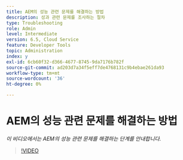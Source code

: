 ```yaml
---
title: AEM의 성능 관련 문제를 해결하는 방법
description: 성과 관련 문제를 조사하는 절차
type: Troubleshooting
role: Admin
level: Intermediate
version: 6.5, Cloud Service
feature: Developer Tools
topic: Administration
index: y
exl-id: 6cb60f32-d366-4677-8745-9da7176b782f
source-git-commit: ad203d7a34f5eff7de4768131c9b4ebae261da93
workflow-type: tm+mt
source-wordcount: '36'
ht-degree: 0%

---
```


# AEM의 성능 관련 문제를 해결하는 방법

*이 비디오에서는 AEM의 성능 관련 문제를 해결하는 단계를 안내합니다.*

>[!VIDEO](https://video.tv.adobe.com/v/335472?quality=9&learn=on)
